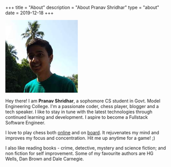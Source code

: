 +++
title = "About"
description = "About Pranav Shridhar"
type = "about"
date = 2019-12-18
+++

![alt text](./avatar.jpg "Pranav Shridhar")

Hey there! I am **Pranav Shridhar**, a sophomore CS student in Govt. Model Engineering College. I'm a passionate coder, chess player, blogger and a tech speaker. I like to stay in tune with the latest technologies through continued learning and development. I aspire to become a Fullstack Software Engineer.

I love to play chess both [online](https://lichess.org/@/pranavmodx) and on [board](http://ratings.fide.com/profile/45034958). It rejuvenates my mind and improves my focus and concentration. Hit me up anytime for a game! ;)

I also like reading books - crime, detective, mystery and science fiction; and non fiction for self improvement. Some of my favourite authors are HG Wells, Dan Brown and Dale Carnegie.



